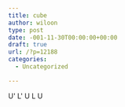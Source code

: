 ```yaml
---
title: cube
author: wiloon
type: post
date: -001-11-30T00:00:00+00:00
draft: true
url: /?p=12188
categories:
  - Uncategorized

---
```

U' L' U L U